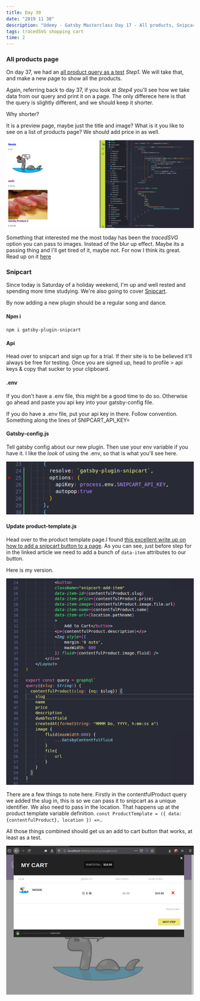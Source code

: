 ```yaml
---
title: Day 39
date: "2019 11 30"
description: "Udemy - Gatsby Masterclass Day 17 - All products, Snipcart"
tags: tracedSVG shopping cart
time: 2
---
```



### All products page

On day 37, we had an [all product query as a test](/day37) *Step1*. We will take that, and make a new page to show all the products. 

Again, referring back to day 37, if you look at *Step4* you'll see how we take data from our query and print it on a page. The only differece here is that the query is slightly different, and we should keep it shorter.

Why shorter? 

It is a preview page, maybe just the title and image? What is it you like to see on a list of products page? We should add price in as well.

![all product page](../../assets/2019-11-30-contentful-all-product.png)

Something that interested me the most today has been the _tracedSVG_ option you can pass to images. Instead of the blur up effect. Maybe its a passing thing and I'll get tired of it, maybe not. For now I think its great. Read up on it [here](https://using-gatsby-image.gatsbyjs.org/traced-svg/)

### Snipcart

Since today is Saturday of a holiday weekend, I'm up and well rested and spending more time studying. We're also going to cover [Snipcart](https://www.gatsbyjs.org/packages/gatsby-plugin-snipcart/).

By now adding a new plugin should be a regular song and dance. 

#### Npm i 

`npm i gatsby-plugin-snipcart`

#### Api 

Head over to snipcart and sign up for a trial. If their site is to be believed it'll always be free for testing. Once you are signed up, head to profile > api keys & copy that sucker to your clipboard.

#### .env

If you don't have a .env file, this might be a good time to do so. Otherwise go ahead and paste you api key into your gatsby-config file.

If you do have a .env file, put your api key in there. Follow convention. Something along the lines of SNIPCART\_API\_KEY=<your key here>

#### Gatsby-config.js

Tell gatsby config about our new plugin. Then use your env variable if you have it. I like the _look_ of using the .env, so that is what you'll see here.

![gatsby-config.js snipcart object](../../assets/2019-11-30-gatsby-snipcart.png)

#### Update product-template.js

Head over to the product template page.I found [this excellent write up on how to add a snipcart button to a page](https://snipcart.com/blog/react-ecommerce-gatsby-tutorial). As you can see, just before step for in the linked article we need to add a bunch of `data-item` attributes to our button.

Here is my version.

![gatsby product.js snipcart data-item detail](../../assets/2019-11-30-snipcart-data-item.png)

There are a few things to note here. Firstly in the contentfulProduct query we added the slug in, this is so we can pass it to snipcart as a unique identifier. We also need to pass in the location. That happens up at the product template variable definition. `const ProductTemplate = ({ data: {contentfulProduct}, location }) =>`..

All those things combined should get us an add to cart button that works, at least as a test.

![snipcart cart](../../assets/2019-11-30-snipcart-car.png)

